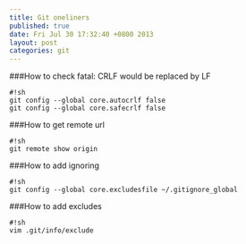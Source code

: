 ```yaml
---
title: Git oneliners
published: true
date: Fri Jul 30 17:32:40 +0800 2013
layout: post
categories: git
---
```


###How to check fatal: CRLF would be replaced by LF

	#!sh
	git config --global core.autocrlf false  
	git config --global core.safecrlf false


###How to get remote url

	#!sh
	git remote show origin

###How to add ignoring

	#!sh
	git config --global core.excludesfile ~/.gitignore_global

###How to add excludes

	#!sh
	vim .git/info/exclude



